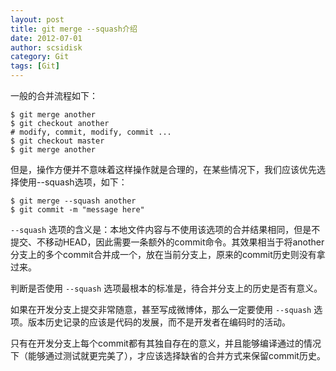 ```yaml
---
layout: post
title: git merge --squash介绍
date: 2012-07-01
author: scsidisk
category: Git
tags: [Git]
---
```


一般的合并流程如下：

```
$ git merge another
$ git checkout another
# modify, commit, modify, commit ...
$ git checkout master
$ git merge another
```

但是，操作方便并不意味着这样操作就是合理的，在某些情况下，我们应该优先选择使用--squash选项，如下：

```
$ git merge --squash another
$ git commit -m "message here"
```

`--squash` 选项的含义是：本地文件内容与不使用该选项的合并结果相同，但是不提交、不移动HEAD，因此需要一条额外的commit命令。其效果相当于将another分支上的多个commit合并成一个，放在当前分支上，原来的commit历史则没有拿过来。

判断是否使用 `--squash` 选项最根本的标准是，待合并分支上的历史是否有意义。

如果在开发分支上提交非常随意，甚至写成微博体，那么一定要使用 `--squash` 选项。版本历史记录的应该是代码的发展，而不是开发者在编码时的活动。

只有在开发分支上每个commit都有其独自存在的意义，并且能够编译通过的情况下（能够通过测试就更完美了），才应该选择缺省的合并方式来保留commit历史。